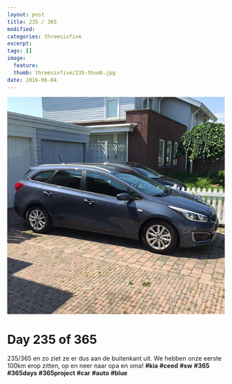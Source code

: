 ```yaml
---
layout: post
title: 235 / 365
modified:
categories: threesixfive
excerpt:
tags: []
image:
  feature: 
  thumb: threesixfive/235-thumb.jpg
date: 2016-06-04
---
```


![235](/images/threesixfive/235.jpg)

# Day 235 of 365

235/365 en zo ziet ze er dus aan de buitenkant uit. We hebben onze eerste 100km erop zitten, op en neer naar opa en oma! **\#kia** **\#ceed** **\#sw** **\#365** **\#365days** **\#365project** **\#car** **\#auto** **\#blue**
